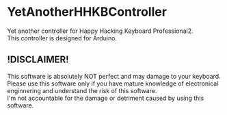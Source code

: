 YetAnotherHHKBController
=========================

Yet another controller for Happy Hacking Keyboard Professional2.  
This controller is designed for Arduino.

!DISCLAIMER!
---------------
This software is absolutely NOT perfect and may damage to your keyboard.  
Please use this software only if you have mature knowledge of electronical  
enginnering and understand the risk of this software.  
I'm not accountable for the damage or detriment caused by using this software.

